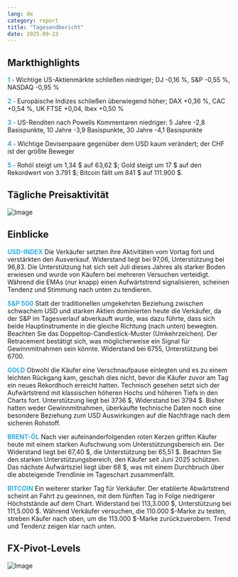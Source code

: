 ```yaml
---
lang: de
category: report
title: "Tagesendbericht"
date: 2025-09-23
---
```



<h2>Markthighlights</h2>
<strong style="color: #2caef7;">1 - </strong> Wichtige US-Aktienmärkte schließen niedriger; DJ -0,16 %, S&P -0,55 %, NASDAQ -0,95 %

<strong style="color: #2caef7;">2 - </strong> Europäische Indizes schließen überwiegend höher; DAX +0,36 %, CAC +0,54 %, UK FTSE +0,04, Ibex +0,50 %

<strong style="color: #2caef7;">3 - </strong> US-Renditen nach Powells Kommentaren niedriger: 5 Jahre -2,8 Basispunkte, 10 Jahre -3,9 Basispunkte, 30 Jahre -4,1 Basispunkte

<strong style="color: #2caef7;">4 - </strong> Wichtige Devisenpaare gegenüber dem USD kaum verändert; der CHF ist der größte Beweger

<strong style="color: #2caef7;">5 - </strong> Rohöl steigt um 1,34 $ auf 63,62 $; Gold steigt um 17 $ auf den Rekordwert von 3.791 $; Bitcoin fällt um 841 $ auf 111.900 $.




<h2>Tägliche Preisaktivität</h2>
<img src="https://markleighedu.github.io/img/Sep-2025/23-Sep-2025/price.jpg" alt="Image"/>

<h2>Einblicke</h2>
<strong style="color: #2caef7;">USD-INDEX</strong> Die Verkäufer setzten ihre Aktivitäten vom Vortag fort und verstärkten den Ausverkauf. Widerstand liegt bei 97,06, Unterstützung bei 96,83. Die Unterstützung hat sich seit Juli dieses Jahres als starker Boden erwiesen und wurde von Käufern bei mehreren Versuchen verteidigt. Während die EMAs (nur knapp) einen Aufwärtstrend signalisieren, scheinen Tendenz und Stimmung nach unten zu tendieren.

<strong style="color: #2caef7;">S&P 500</strong> Statt der traditionellen umgekehrten Beziehung zwischen schwachem USD und starken Aktien dominierten heute die Verkäufer, da der S&P im Tagesverlauf abverkauft wurde, was dazu führte, dass sich beide Hauptinstrumente in die gleiche Richtung (nach unten) bewegten. Beachten Sie das Doppeltop-Candlestick-Muster (Umkehrzeichen). Der Retracement bestätigt sich, was möglicherweise ein Signal für Gewinnmitnahmen sein könnte. Widerstand bei 6755, Unterstützung bei 6700.

<strong style="color: #2caef7;">GOLD</strong> Obwohl die Käufer eine Verschnaufpause einlegten und es zu einem leichten Rückgang kam, geschah dies nicht, bevor die Käufer zuvor am Tag ein neues Rekordhoch erreicht hatten. Technisch gesehen setzt sich der Aufwärtstrend mit klassischen höheren Hochs und höheren Tiefs in den Charts fort. Unterstützung liegt bei 3736 $, Widerstand bei 3794 $. Bisher hatten weder Gewinnmitnahmen, überkaufte technische Daten noch eine besondere Beziehung zum USD Auswirkungen auf die Nachfrage nach dem sicheren Rohstoff.

<strong style="color: #2caef7;">BRENT-ÖL</strong> Nach vier aufeinanderfolgenden roten Kerzen griffen Käufer heute mit einem starken Aufschwung vom Unterstützungsbereich ein. Der Widerstand liegt bei 67,40 $, die Unterstützung bei 65,51 $. Beachten Sie den starken Unterstützungsbereich, den Käufer seit Juni 2025 schützen. Das nächste Aufwärtsziel liegt über 68 $, was mit einem Durchbruch über die absteigende Trendlinie im Tageschart zusammenfällt.

<strong style="color: #2caef7;">BITCOIN</strong> Ein weiterer starker Tag für Verkäufer. Der etablierte Abwärtstrend scheint an Fahrt zu gewinnen, mit dem fünften Tag in Folge niedrigerer Höchststände auf dem Chart. Widerstand bei 113,3.000 $, Unterstützung bei 111,5.000 $. Während Verkäufer versuchen, die 110.000 $-Marke zu testen, streben Käufer nach oben, um die 113.000 $-Marke zurückzuerobern. Trend und Tendenz zeigen klar nach unten.



<h2>FX-Pivot-Levels</h2>
<img src="https://markleighedu.github.io/img/Sep-2025/23-Sep-2025/pivot.jpg" alt="Image"/>